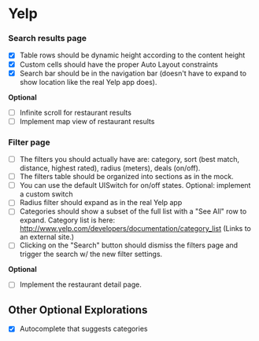 # Yelp
### Search results page
- [x] Table rows should be dynamic height according to the content height
- [x] Custom cells should have the proper Auto Layout constraints
- [x] Search bar should be in the navigation bar (doesn't have to expand to show location like the real Yelp app does).

**Optional**

- [ ] Infinite scroll for restaurant results
- [ ] Implement map view of restaurant results

### Filter page

- [ ] The filters you should actually have are: category, sort (best match, distance, highest rated), radius (meters), deals (on/off).
- [ ] The filters table should be organized into sections as in the mock.
- [ ] You can use the default UISwitch for on/off states. Optional: implement a custom switch
- [ ] Radius filter should expand as in the real Yelp app
- [ ] Categories should show a subset of the full list with a "See All" row to expand. Category list is here: http://www.yelp.com/developers/documentation/category_list (Links to an external site.)
- [ ] Clicking on the "Search" button should dismiss the filters page and trigger the search w/ the new filter settings.

**Optional**

- [ ] Implement the restaurant detail page.

## Other Optional Explorations

- [x] Autocomplete that suggests categories
